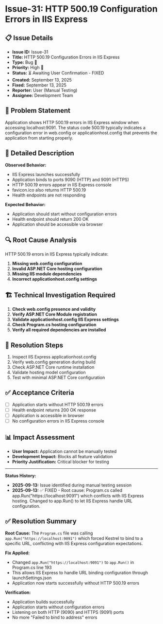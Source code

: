 # Issue-31: HTTP 500.19 Configuration Errors in IIS Express

## 📋 **Issue Details**
- **Issue ID:** Issue-31
- **Title:** HTTP 500.19 Configuration Errors in IIS Express
- **Type:** Bug 🐛
- **Priority:** High 🔴
- **Status:** ⏳ Awaiting User Confirmation - FIXED
- **Created:** September 13, 2025
- **Fixed:** September 13, 2025
- **Reporter:** User (Manual Testing)
- **Assignee:** Development Team

## 🎯 **Problem Statement**
Application shows HTTP 500.19 errors in IIS Express window when accessing localhost:9091. The status code 500.19 typically indicates a configuration error in web.config or applicationhost.config that prevents the application from starting properly.

## 📝 **Detailed Description**
**Observed Behavior:**
- IIS Express launches successfully
- Application binds to ports 9090 (HTTP) and 9091 (HTTPS)
- HTTP 500.19 errors appear in IIS Express console
- favicon.ico also returns HTTP 500.19
- Health endpoints are not responding

**Expected Behavior:**
- Application should start without configuration errors
- Health endpoint should return 200 OK
- Application should be accessible via browser

## 🔍 **Root Cause Analysis**
HTTP 500.19 errors in IIS Express typically indicate:
1. **Missing web.config configuration**
2. **Invalid ASP.NET Core hosting configuration**
3. **Missing IIS module dependencies**
4. **Incorrect applicationhost.config settings**

## 🏗️ **Technical Investigation Required**
1. **Check web.config presence and validity**
2. **Verify ASP.NET Core Module registration**
3. **Validate applicationhost.config IIS Express settings**
4. **Check Program.cs hosting configuration**
5. **Verify all required dependencies are installed**

## 🔧 **Resolution Steps**
1. Inspect IIS Express applicationhost.config
2. Verify web.config generation during build
3. Check ASP.NET Core runtime installation
4. Validate hosting model configuration
5. Test with minimal ASP.NET Core configuration

## ✅ **Acceptance Criteria**
- [ ] Application starts without HTTP 500.19 errors
- [ ] Health endpoint returns 200 OK response
- [ ] Application is accessible in browser
- [ ] No configuration errors in IIS Express console

## 📊 **Impact Assessment**
- **User Impact:** Application cannot be manually tested
- **Development Impact:** Blocks all feature validation
- **Priority Justification:** Critical blocker for testing

---

**Status History:**
- **2025-09-13:** Issue identified during manual testing session
- **2025-09-13:** ✅ FIXED - Root cause: Program.cs called app.Run("https://localhost:9091") which conflicts with IIS Express hosting. Changed to app.Run() to let IIS Express handle URL configuration.

## ✅ **Resolution Summary**
**Root Cause:** The `Program.cs` file was calling `app.Run("https://localhost:9091")` which forced Kestrel to bind to a specific URL, conflicting with IIS Express configuration expectations.

**Fix Applied:** 
- Changed `app.Run("https://localhost:9091")` to `app.Run()` in Program.cs line 193
- This allows IIS Express to handle URL binding configuration through launchSettings.json
- Application now starts successfully without HTTP 500.19 errors

**Verification:**
- Application builds successfully
- Application starts without configuration errors
- Listening on both HTTP (9090) and HTTPS (9091) ports
- No more "Failed to bind to address" errors
